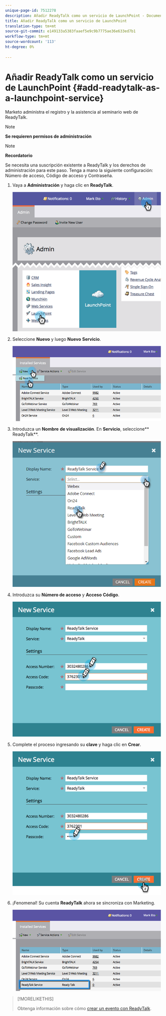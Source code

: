 ```yaml
---
unique-page-id: 7512278
description: Añadir ReadyTalk como un servicio de LaunchPoint - Documentos de marketing - Documentación del producto
title: Añadir ReadyTalk como un servicio de LaunchPoint
translation-type: tm+mt
source-git-commit: e149133a5383faaef5e9c9b7775ae36e633ed7b1
workflow-type: tm+mt
source-wordcount: '113'
ht-degree: 0%

---
```



# Añadir ReadyTalk como un servicio de LaunchPoint {#add-readytalk-as-a-launchpoint-service}

Marketo administra el registro y la asistencia al seminario web de ReadyTalk.

>[!NOTE]
>
>**Se requieren permisos de administración**

>[!NOTE]
>
>**Recordatorio**
>
>Se necesita una suscripción existente a ReadyTalk y los derechos de administración para este paso. Tenga a mano la siguiente configuración: Número de acceso, Código de acceso y Contraseña.

1. Vaya a **Administración** y haga clic en **ReadyTalk**.

   ![](assets/image2015-4-23-10-3a50-3a23.png)

1. Seleccione **Nuevo** y luego **Nuevo** **Servicio**.

   ![](assets/readytalk-new-service.png)

1. Introduzca un **Nombre** **de visualización**. En **Servicio**, seleccione** ReadyTalk**.

   ![](assets/new-service-readytalk.png)

1. Introduzca su **Número de acceso** y **Acceso** **Código**.

   ![](assets/image2015-4-24-18-3a53-3a2.png)

1. Complete el proceso ingresando su **clave** y haga clic en **Crear**.

   ![](assets/image2015-4-24-18-3a53-3a38.png)

1. ¡Fenomenal! Su cuenta **ReadyTalk** ahora se sincroniza con Marketing.

   ![](assets/readytalk.png)

>[!MORELIKETHIS]
>
>Obtenga información sobre cómo [crear un evento con ReadyTalk](../../../product-docs/demand-generation/events/create-an-event/create-an-event-with-readytalk.md).


